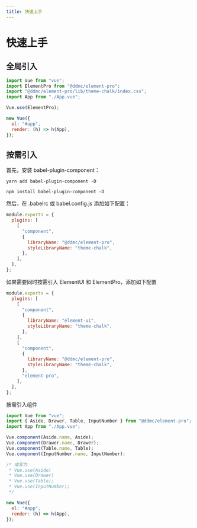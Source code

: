 ```yaml
---
title: 快速上手
---
```


# 快速上手

## 全局引入

```javascript
import Vue from "vue";
import ElementPro from "@ddmc/element-pro";
import "@ddmc/element-pro/lib/theme-chalk/index.css";
import App from "./App.vue";

Vue.use(ElementPro);

new Vue({
  el: "#app",
  render: (h) => h(App),
});
```

## 按需引入

首先，安装 babel-plugin-component：

```shell
yarn add babel-plugin-component -D
```

```shell
npm install babel-plugin-component -D
```

然后，在 .babelrc 或 babel.config.js 添加如下配置：

```javascript
module.exports = {
  plugins: [
    [
      "component",
      {
        libraryName: "@ddmc/element-pro",
        styleLibraryName: "theme-chalk",
      },
    ],
  ],
};
```

如果需要同时按需引入 ElementUI 和 ElementPro，添加如下配置

```javascript
module.exports = {
  plugins: [
    [
      "component",
      {
        libraryName: "element-ui",
        styleLibraryName: "theme-chalk",
      },
    ],
    [
      "component",
      {
        libraryName: "@ddmc/element-pro",
        styleLibraryName: "theme-chalk",
      },
      "element-pro",
    ],
  ],
};
```

按需引入组件

```javascript
import Vue from "vue";
import { Aside, Drawer, Table, InputNumber } from "@ddmc/element-pro";
import App from "./App.vue";

Vue.component(Aside.name, Aside);
Vue.component(Drawer.name, Drawer);
Vue.component(Table.name, Table);
Vue.component(InputNumber.name, InputNumber);

/* 或写为
 * Vue.use(Aside)
 * Vue.use(Drawer)
 * Vue.use(Table);
 * Vue.use(InputNumber);
 */

new Vue({
  el: "#app",
  render: (h) => h(App),
});
```
